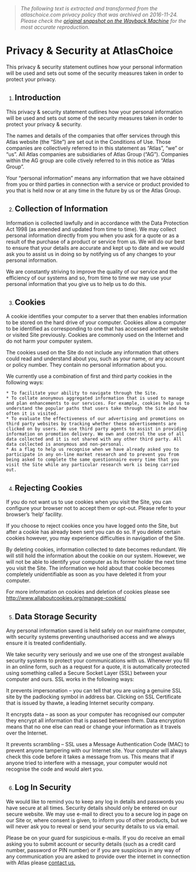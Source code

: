 > *The following text is extracted and transformed from the atlaschoice.com privacy policy that was archived on 2016-11-24. Please check the [original snapshot on the Wayback Machine](https://web.archive.org/web/20161124191504id_/http%3A//www2.atlaschoice.com/privacy-security) for the most accurate reproduction.*

# Privacy & Security at AtlasChoice

This privacy & security statement outlines how your personal information will be used and sets out some of the security measures taken in order to protect your privacy.

  1. ## Introduction

This privacy & security statement outlines how your personal information will be used and sets out some of the security measures taken in order to protect your privacy & security.

The names and details of the companies that offer services through this Atlas website (the “Site”) are set out in the Conditions of Use. Those companies are collectively referred to in this statement as “Atlas”, “we” or “us”. All Atlas companies are subsidiaries of Atlas Group (“AG”). Companies within the AG group are colle ctively referred to in this notice as “Atlas Group”.

Your “personal information” means any information that we have obtained from you or third parties in connection with a service or product provided to you that is held now or at any time in the future by us or the Atlas Group.

  2. ## Collection of Information

Information is collected lawfully and in accordance with the Data Protection Act 1998 (as amended and updated from time to time). We may collect personal information directly from you when you ask for a quote or as a result of the purchase of a product or service from us. We will do our best to ensure that your details are accurate and kept up to date and we would ask you to assist us in doing so by notifying us of any changes to your personal information.

We are constantly striving to improve the quality of our service and the efficiency of our systems and so, from time to time we may use your personal information that you give us to help us to do this.

  3. ## Cookies

A cookie identifies your computer to a server that then enables information to be stored on the hard drive of your computer. Cookies allow a computer to be identified as corresponding to one that has accessed another website or visited Site previously. Cookies are commonly used on the Internet and do not harm your computer system.

The cookies used on the Site do not include any information that others could read and understand about you, such as your name, or any account or policy number. They contain no personal information about you.

We currently use a combination of first and third party cookies in the following ways:

    * To facilitate your ability to navigate through the Site.
    * To collate anonymous aggregated information that is used to manage and plan enhancements to our services. For example, cookies help us to understand the popular paths that users take through the Site and how often it is visited.
    * To evaluate the effectiveness of our advertising and promotions on third party websites by tracking whether these advertisements are clicked on by users. We use third party agents to assist in providing information on promotion delivery. We own and control the use of all data collected and it is not shared with any other third party. All data collected is anonymous and non-personal.
    * As a flag to help us recognise when we have already asked you to participate in any on-line market research and to prevent you from being asked to complete the same questionnaire every time that you visit the Site while any particular research work is being carried out.

  4. ## Rejecting Cookies

If you do not want us to use cookies when you visit the Site, you can configure your browser not to accept them or opt-out. Please refer to your browser’s ‘help’ facility.

If you choose to reject cookies once you have logged onto the Site, but after a cookie has already been sent you can do so. If you delete certain cookies however, you may experience difficulties in navigation of the Site.

By deleting cookies, information collected to date becomes redundant. We will still hold the information about the cookie on our system. However, we will not be able to identify your computer as its former holder the next time you visit the Site. The information we hold about that cookie becomes completely unidentifiable as soon as you have deleted it from your computer.

For more information on cookies and deletion of cookies please see <http://www.allaboutcookies.org/manage-cookies/>

  5. ## Data Storage Security

Any personal information saved is held safely on our mainframe computer, with security systems preventing unauthorised access and we always ensure it is treated confidentially.

We take security very seriously and we use one of the strongest available security systems to protect your communications with us. Whenever you fill in an online form, such as a request for a quote, it is automatically protected using something called a Secure Socket Layer (SSL) between your computer and ours. SSL works in the following ways:

It prevents impersonation – you can tell that you are using a genuine SSL site by the padlocking symbol in address bar. Clicking on SSL Certificate that is issued by thawte, a leading Internet security company.

It encrypts data – as soon as your computer has recognised our computer they encrypt all information that is passed between them. Data encryption means that no one else can read or change your information as it travels over the Internet.

It prevents scrambling – SSL uses a Message Authentication Code (MAC) to prevent anyone tampering with our Internet site. Your computer will always check this code before it takes a message from us. This means that if anyone tried to interfere with a message, your computer would not recognise the code and would alert you.

  6. ## Log In Security

We would like to remind you to keep any log in details and passwords you have secure at all times. Security details should only be entered on our secure website. We may use e-mail to direct you to a secure log in page on our Site or, where consent is given, to inform you of other products, but we will never ask you to reveal or send your security details to us via email.

Please be on your guard for suspicious e-mails. If you do receive an email asking you to submit account or security details (such as a credit card number, password or PIN number) or if you are suspicious in any way of any communication you are asked to provide over the internet in connection with Atlas please [contact us.](http://www2.atlaschoice.com/contact-us/)



